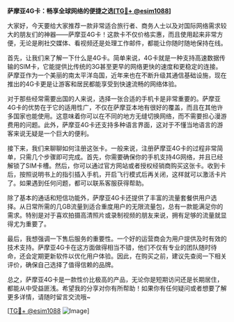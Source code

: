 **萨摩亚4G卡：畅享全球网络的便捷之选[[TG💪+ @esim1088](https://t.me/s/esim1088)]**

大家好，今天要给大家推荐一款非常适合旅行者、商务人士以及对国际网络需求较大的朋友们的神器——萨摩亚4G卡！这款卡不仅价格实惠，而且使用起来非常方便，无论是刷社交媒体、看视频还是处理工作邮件，都能让你随时随地保持在线。

首先，让我们来了解一下什么是4G卡。简单来说，4G卡就是一种支持高速数据传输的SIM卡，它能提供比传统的3G甚至更早的网络更快的速度和更稳定的连接。萨摩亚作为一个美丽的南太平洋岛国，近年来也在不断升级其通信基础设施，现在推出的4G卡更是让游客和居民都能享受到快速流畅的网络体验。

对于那些经常需要出国的人来说，选择一张合适的手机卡是非常重要的。萨摩亚4G卡的优势在于它的适用性广，不仅在萨摩亚本地有很好的覆盖，而且在其他许多国家也能使用。这意味着你可以在不同的地方无缝切换网络，而不需要担心漫游费用的问题。此外，萨摩亚4G卡还支持多种语言界面，这对于不懂当地语言的游客来说无疑是一个巨大的便利。

接下来，我们来聊聊如何注册这张卡。一般来说，注册萨摩亚4G卡的过程非常简单，只需几个步骤即可完成。首先，你需要确保你的手机支持4G网络，并且已经解锁了SIM卡槽。然后，你可以通过官方网站或者授权经销商购买这张卡。收到卡后，按照说明书上的指引插入手机，开启飞行模式后再关闭，这样就可以激活卡片了。如果遇到任何问题，都可以联系客服获得帮助。

除了基本的通话和短信功能外，萨摩亚4G卡还提供了丰富的流量套餐供用户选择。从日常所需的几GB流量到适合重度用户的无限流量包，总有一款能满足你的需求。特别是对于喜欢拍摄高清照片或录制视频的朋友来说，拥有足够的流量就显得尤为重要了。

最后，我想强调一下售后服务的重要性。一个好的运营商会为用户提供及时有效的技术支持。萨摩亚4G卡在这方面做得相当不错，他们不仅有专业的团队随时待命，还会定期更新软件以优化用户体验。因此，在购买之前，建议先查阅一下相关评价，确保自己选择了值得信赖的品牌。

总之，萨摩亚4G卡是一款性价比极高的产品，无论你是短期访问还是长期居住，都能从中受益匪浅。希望我的分享对你有所帮助！如果你有任何疑问或者想要了解更多详情，请随时留言交流哦~

[[TG💪+ @esim1088](https://t.me/s/esim1088) ![Image](https://i.postimg.cc/4NQfJmqS/Snipaste-2025-05-13-00-14-12.png)]